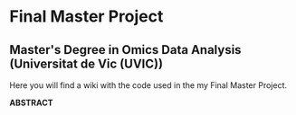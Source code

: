 # Final Master Project
## Master's Degree in Omics Data Analysis (Universitat de Vic (UVIC))

Here you will find a wiki with the code used in the my Final Master Project.

**ABSTRACT**

&nbsp;&nbsp;&nbsp;&nbsp;
